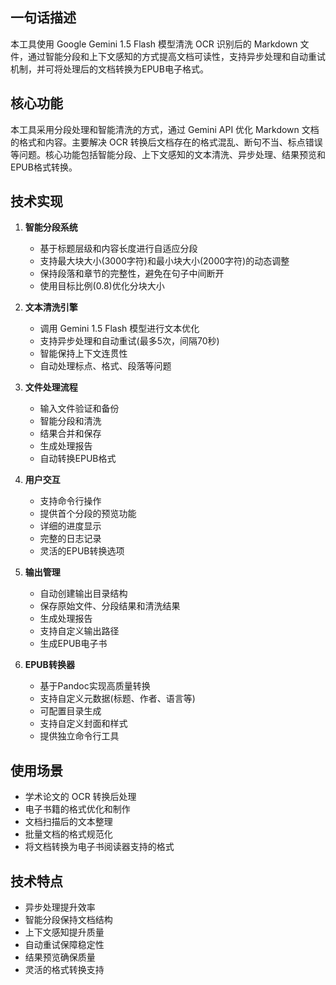 ## 一句话描述
本工具使用 Google Gemini 1.5 Flash 模型清洗 OCR 识别后的 Markdown 文件，通过智能分段和上下文感知的方式提高文档可读性，支持异步处理和自动重试机制，并可将处理后的文档转换为EPUB电子格式。

## 核心功能
本工具采用分段处理和智能清洗的方式，通过 Gemini API 优化 Markdown 文档的格式和内容。主要解决 OCR 转换后文档存在的格式混乱、断句不当、标点错误等问题。核心功能包括智能分段、上下文感知的文本清洗、异步处理、结果预览和EPUB格式转换。

## 技术实现
1. **智能分段系统**
   - 基于标题层级和内容长度进行自适应分段
   - 支持最大块大小(3000字符)和最小块大小(2000字符)的动态调整
   - 保持段落和章节的完整性，避免在句子中间断开
   - 使用目标比例(0.8)优化分块大小

2. **文本清洗引擎**
   - 调用 Gemini 1.5 Flash 模型进行文本优化
   - 支持异步处理和自动重试(最多5次，间隔70秒)
   - 智能保持上下文连贯性
   - 自动处理标点、格式、段落等问题

3. **文件处理流程**
   - 输入文件验证和备份
   - 智能分段和清洗
   - 结果合并和保存
   - 生成处理报告
   - 自动转换EPUB格式

4. **用户交互**
   - 支持命令行操作
   - 提供首个分段的预览功能
   - 详细的进度显示
   - 完整的日志记录
   - 灵活的EPUB转换选项

5. **输出管理**
   - 自动创建输出目录结构
   - 保存原始文件、分段结果和清洗结果
   - 生成处理报告
   - 支持自定义输出路径
   - 生成EPUB电子书

6. **EPUB转换器**
   - 基于Pandoc实现高质量转换
   - 支持自定义元数据(标题、作者、语言等)
   - 可配置目录生成
   - 支持自定义封面和样式
   - 提供独立命令行工具

## 使用场景
- 学术论文的 OCR 转换后处理
- 电子书籍的格式优化和制作
- 文档扫描后的文本整理
- 批量文档的格式规范化
- 将文档转换为电子书阅读器支持的格式

## 技术特点
- 异步处理提升效率
- 智能分段保持文档结构
- 上下文感知提升质量
- 自动重试保障稳定性
- 结果预览确保质量
- 灵活的格式转换支持